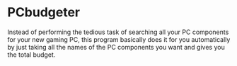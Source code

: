 # PCbudgeter
Instead of performing the tedious task of searching all your PC components for your new gaming PC, this program basically does it for you automatically by just taking all the names of the PC components you want and gives you the total budget.
